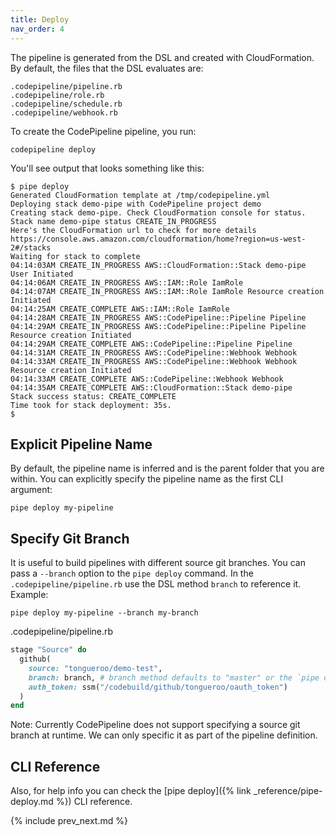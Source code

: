 ```yaml
---
title: Deploy
nav_order: 4
---
```


The pipeline is generated from the DSL and created with CloudFormation. By default, the files that the DSL evaluates are:

    .codepipeline/pipeline.rb
    .codepipeline/role.rb
    .codepipeline/schedule.rb
    .codepipeline/webhook.rb

To create the CodePipeline pipeline, you run:

    codepipeline deploy

You'll see output that looks something like this:

    $ pipe deploy
    Generated CloudFormation template at /tmp/codepipeline.yml
    Deploying stack demo-pipe with CodePipeline project demo
    Creating stack demo-pipe. Check CloudFormation console for status.
    Stack name demo-pipe status CREATE_IN_PROGRESS
    Here's the CloudFormation url to check for more details https://console.aws.amazon.com/cloudformation/home?region=us-west-2#/stacks
    Waiting for stack to complete
    04:14:03AM CREATE_IN_PROGRESS AWS::CloudFormation::Stack demo-pipe User Initiated
    04:14:06AM CREATE_IN_PROGRESS AWS::IAM::Role IamRole
    04:14:07AM CREATE_IN_PROGRESS AWS::IAM::Role IamRole Resource creation Initiated
    04:14:25AM CREATE_COMPLETE AWS::IAM::Role IamRole
    04:14:28AM CREATE_IN_PROGRESS AWS::CodePipeline::Pipeline Pipeline
    04:14:29AM CREATE_IN_PROGRESS AWS::CodePipeline::Pipeline Pipeline Resource creation Initiated
    04:14:29AM CREATE_COMPLETE AWS::CodePipeline::Pipeline Pipeline
    04:14:31AM CREATE_IN_PROGRESS AWS::CodePipeline::Webhook Webhook
    04:14:33AM CREATE_IN_PROGRESS AWS::CodePipeline::Webhook Webhook Resource creation Initiated
    04:14:33AM CREATE_COMPLETE AWS::CodePipeline::Webhook Webhook
    04:14:35AM CREATE_COMPLETE AWS::CloudFormation::Stack demo-pipe
    Stack success status: CREATE_COMPLETE
    Time took for stack deployment: 35s.
    $

## Explicit Pipeline Name

By default, the pipeline name is inferred and is the parent folder that you are within.  You can explicitly specify the pipeline name as the first CLI argument:

    pipe deploy my-pipeline

## Specify Git Branch

It is useful to build pipelines with different source git branches. You can pass a `--branch` option to the `pipe deploy` command. In the `.codepipeline/pipeline.rb` use the DSL method `branch` to reference it.  Example:

    pipe deploy my-pipeline --branch my-branch

.codepipeline/pipeline.rb

```ruby
stage "Source" do
  github(
    source: "tongueroo/demo-test",
    branch: branch, # branch method defaults to "master" or the `pipe deploy --branch` option
    auth_token: ssm("/codebuild/github/tongueroo/oauth_token")
  )
end
```

Note: Currently CodePipeline does not support specifying a source git branch at runtime. We can only specific it as part of the pipeline definition.


## CLI Reference

Also, for help info you can check the [pipe deploy]({% link _reference/pipe-deploy.md %}) CLI reference.

{% include prev_next.md %}